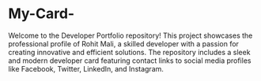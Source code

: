 # My-Card-
Welcome to the Developer Portfolio repository! This project showcases the professional profile of Rohit Mali, a skilled developer with a passion for creating innovative and efficient solutions. The repository includes a sleek and modern developer card featuring contact links to social media profiles like Facebook, Twitter, LinkedIn, and Instagram.

